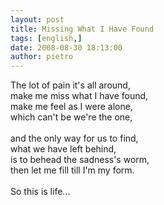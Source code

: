 ```yaml
---
layout: post
title: Missing What I Have Found
tags: [english,]
date: 2008-08-30 18:13:00
author: pietro
---
```

The lot of pain it's all around,<br/>make me miss what I have found,<br/>make me feel as I were alone,<br/>which can't be we're the one,<br/><br/>and the only way for us to find,<br/>what we have left behind,<br/>is to behead the sadness's worm,<br/>then let me fill till I'm my form.<br/><br/>So this is life...
